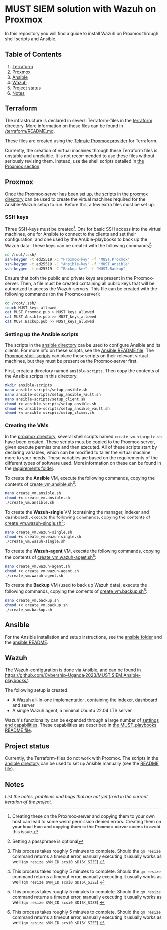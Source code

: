 # MUST SIEM solution with Wazuh on Proxmox

In this repository you will find a guide to install Wazuh on Proxmox through shell scripts and Ansible.

## Table of Contents

1. [Terraform](#terraform)
2. [Proxmox](#proxmox)
3. [Ansible](#ansible)
4. [Wazuh](#wazuh)
5. [Project status](#project-status)
6. [Notes](#notes)

## Terraform

The infrastructure is declared in several Terraform-files in the [terraform](/terraform/) directory. 
More information on these files can be found in [/terraform/README.md](/terraform/README.md).

These files are created using the [Telmate Proxmox provider](https://registry.terraform.io/providers/Telmate/proxmox/latest/docs)
for Terraform.

Currently, the creation of virtual machines through these Terraform files is unstable and unrelaible.
It is not recommended to use these files without seriously revising them.
Instead, use the shell scripts detailed in [the Proxmox section](#proxmox).


## Proxmox

Once the Proxmox-server has been set up, the scripts in the [proxmox directory](/proxmox/) can be used to create the virtual machines required for the Ansible-Wazuh setup to run. 
Before this, a few extra files must be set up.

### SSH keys

Three SSH-keys must be created[^12]. 
One for basic SSH access into the virtual machines,
one for Ansible to connect to the clients and set their configuration,
and one used by the Ansible-playbooks to back up the Wazuh data.
These keys can be created with the following commands[^10]:

```Bash
cd /root/.ssh/
ssh-keygen -t ed25519 -C "Proxmox-key" -f "MUST.Proxmox"
ssh-keygen -t ed25519 -C "Ansible-key" -f "MUST.Ansible"
ssh-keygen -t ed25519 -C "Backup-key" -f "MUST.Backup"
```

Ensure that both the public and private keys are present in the Proxmox-server.
Then, a file must be created containing all public keys that will be authorized to access the Wazuh-servers.
This file can be created with the following commands (on the Proxmox-server):
```Bash
cd /root/.ssh/
touch MUST_keys_allowed
cat MUST.Proxmox.pub > MUST_keys_allowed
cat MUST.Ansible.pub >> MUST_keys_allowed
cat MUST.Backup.pub >> MUST_keys_allowed
```

### Setting up the Ansible scripts

The scripts in the [ansible directory](/ansible/) can be used to configure Ansible and its clients.
For more info on these scripts, see the [Ansible README file](/ansible/README.md).
The [Proxmox-shell-scripts](/proxmox/) can place these scripts on their relevant virtual machines,
but they must be present on the Proxmox-server first.

First, create a directory named `ansible-scripts`.
Then copy the contents of the Ansible scripts in this directory.

```Bash
mkdir ansible-scripts
nano ansible-scripts/setup_ansible.sh
nano ansible-scripts/setup_ansible_vault.sh
nano ansible-scripts/setup_client.sh
chmod +x ansible-scripts/setup_ansible.sh
chmod +x ansible-scripts/setup_ansible_vault.sh
chmod +x ansible-scripts/setup_client.sh
```

### Creating the VMs

In the [proxmox directory](/proxmox/), several shell scripts named `create_vm.<target>.sh` have been created.
These scripts must be copied to the Proxmox-server, given execute permissions and then executed.
All of these scripts start by declaring variables, which can be modified to tailer the virtual machine more to your needs.
These variables are based on the requirements of the different types of software used.
More information on these can be found in the [requirements folder](/requirements/).

To create the **Ansible** VM, execute the following commands, copying the contents of [create_vm.ansible.sh](/proxmox/create_vm.ansible.sh)[^11]:

```Bash
nano create_vm.ansible.sh
chmod +x create_vm.ansible.sh
./create_vm.ansible.sh
```

To create the **Wazuh-single** VM (containing the manager, indexer and dashboard), execute the following commands, copying the contents of [create_vm.wazuh-single.sh](/proxmox/create_vm.wazuh-single.sh)[^11]:

```Bash
nano create_vm.wazuh-single.sh
chmod +x create_vm.wazuh-single.sh
./create_vm.wazuh-single.sh
```

To create the **Wazuh-agent** VM, execute the following commands, copying the contents of [create_vm.wazuh-agent.sh](/proxmox/create_vm.wazuh-agent.sh)[^11]:

```Bash
nano create_vm.wazuh-agent.sh
chmod +x create_vm.wazuh-agent.sh
./create_vm.wazuh-agent.sh
```

To create the **Backup** VM (used to back up Wazuh data), execute the following commands, copying the contents of [create_vm.backup.sh](/proxmox/create_vm.backup.sh)[^11]:

```Bash
nano create_vm.backup.sh
chmod +x create_vm.backup.sh
./create_vm.backup.sh
```

## Ansible

For the Ansible installation and setup instructions, see the [ansible folder](/ansible/) and the [ansible README](/ansible/README.md).

## Wazuh

The Wazuh-configuration is done via Ansible, and can be found in https://github.com/Cybership-Uganda-2023/MUST.SIEM.Ansible-playbooks/. 

The following setup is created:

- A Wazuh all-in-one implementation, containing the indexer, dashboard and server
- A single Wazuh agent, a minimal Ubuntu 22.04 LTS server

Wazuh's functionality can be expanded through a large number of [settings and capabilities](https://documentation.wazuh.com/current/user-manual/capabilities/index.html). These capabilities are described in [the MUST_playbooks README file](https://github.com/Cybership-Uganda-2023/MUST.SIEM.Ansible-playbooks/blob/main/README.md).


## Project status

Currently, the Terraform-files do not work with Proxmox. The scripts in the [ansible directory](/ansible/) can be used to set up Ansible manually (see the [README file](/ansible/README.md)).

## Notes
*List the notes, problems and bugs that are not yet fixed in the current iteration of the project.*

[^1]: The password must have a length between 8 and 64 characters and contain at least one upper and lower case letter, a number and a symbol(.*+?-)

[^2]: For security reasons, this file is not added to the repository (it is excluded through [.gitignore](/.gitignore)). The user will have to add this file manually. To see an example of this file, see [.env.example](/terraform/.env.example)

[^3]: If you do not have a VirusTotal API key, set it to 'placeholder'

[^4]: You can generate a key pair on Windows by executing the following Powershell-command: `ssh-keygen -t ed25519 -C "MUST"`

[^5]: You can generate a token here: https://www.random.org/passwords/?num=1&len=24&format=plain&rnd=new

[^6]: The token ID is the ID you set when creating the token, also known as the Token name. The UUID is the Token Secret which was shown (once) after creating the token


[^8]: The name `VMs` is used in this example to represent the name of the Proxmox storage. You will need to modify this, based on your environment.

[^9]: The API Token ID needs to follow the following regex pattern: `(?^:[A-Za-z][A-Za-z0-9\.\-_]+)`

[^10]: Setting a passphrase is optional

[^11]: This process takes roughly 5 minutes to complete. Should the `qm resize` command returns a timeout error, manually executing it usually works as well (`qm resize $VM_ID scsi0 $DISK_SIZE`).

[^12]: Creating these on the Proxmox-server and copying them to your own host can lead to some weird permission denied errors. Creating them on your local host and copying them to the Proxmox-server seems to avoid this issue.